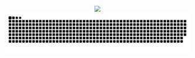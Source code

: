 <p align='center'>
<img src='https://github-widgetbox.vercel.app/api/profile?username=ing9990&data=followers,repositories,stars,commits&theme=darkmode'>

<picture>
  <source media="(prefers-color-scheme: dark)" srcset="https://raw.githubusercontent.com/platane/platane/output/github-contribution-grid-snake-dark.svg">
  <img src="https://raw.githubusercontent.com/platane/platane/output/github-contribution-grid-snake.svg">
</picture>
</p>
